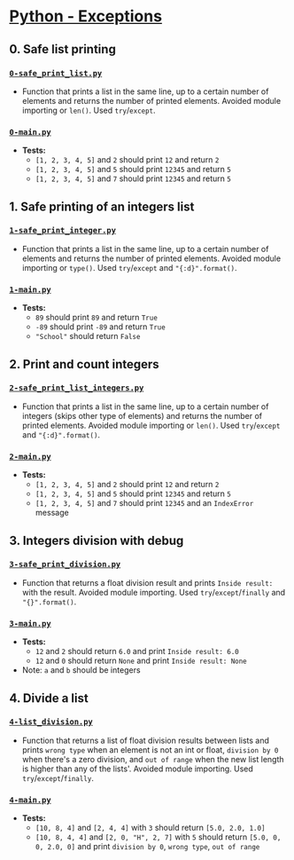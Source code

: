 # [Python - Exceptions](https://intranet.hbtn.io/projects/2122)

## 0. Safe list printing
### [`0-safe_print_list.py`](0-safe_print_list.py)
* Function that prints a list in the same line, up to a certain number of elements and returns the number of printed elements. Avoided module importing or `len()`. Used `try`/`except`.
### [`0-main.py`](0-main.py)
* **Tests:**
    * `[1, 2, 3, 4, 5]` and `2` should print `12` and return `2`
    * `[1, 2, 3, 4, 5]` and `5` should print `12345` and return `5`
    * `[1, 2, 3, 4, 5]` and `7` should print `12345` and return `5`

## 1. Safe printing of an integers list
### [`1-safe_print_integer.py`](1-safe_print_integer.py)
* Function that prints a list in the same line, up to a certain number of elements and returns the number of printed elements. Avoided module importing or `type()`. Used `try`/`except` and `"{:d}".format()`.
### [`1-main.py`](1-main.py)
* **Tests:**
    * `89` should print `89` and return `True`
    * `-89` should print `-89` and return `True`
    * `"School"` should return `False`

## 2. Print and count integers
### [`2-safe_print_list_integers.py`](2-safe_print_list_integers.py)
* Function that prints a list in the same line, up to a certain number of integers (skips other type of elements) and returns the number of printed elements. Avoided module importing or `len()`. Used `try`/`except` and `"{:d}".format()`.
### [`2-main.py`](2-main.py)
* **Tests:**
    * `[1, 2, 3, 4, 5]` and `2` should print `12` and return `2`
    * `[1, 2, 3, 4, 5]` and `5` should print `12345` and return `5`
    * `[1, 2, 3, 4, 5]` and `7` should print `12345` and an `IndexError` message

## 3. Integers division with debug
### [`3-safe_print_division.py`](3-safe_print_division.py)
* Function that returns a float division result and prints `Inside result: ` with the result. Avoided module importing. Used `try`/`except`/`finally` and `"{}".format()`.
### [`3-main.py`](3-main.py)
* **Tests:**
    * `12` and `2` should return `6.0` and print `Inside result: 6.0`
    * `12` and `0` should return `None` and print `Inside result: None`
* Note: `a` and `b` should be integers

## 4. Divide a list
### [`4-list_division.py`](4-list_division.py)
* Function that returns a list of float division results between lists and prints `wrong type` when an element is not an int or float, `division by 0` when there's a zero division, and `out of range` when the new list length is higher than any of the lists'. Avoided module importing. Used `try`/`except`/`finally`.
### [`4-main.py`](4-main.py)
* **Tests:**
    * `[10, 8, 4]` and `[2, 4, 4]` with `3` should return `[5.0, 2.0, 1.0]`
    * `[10, 8, 4, 4]` and `[2, 0, "H", 2, 7]` with `5` should return `[5.0, 0, 0, 2.0, 0]` and print `division by 0`, `wrong type`, `out of range`
